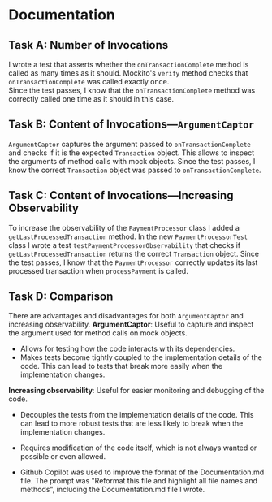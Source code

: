 # Documentation

## Task A: Number of Invocations

I wrote a test that asserts whether the `onTransactionComplete` method is called as many times as it should. 
Mockito's `verify` method checks that `onTransactionComplete` was called exactly once.  
Since the test passes, I know that the `onTransactionComplete` method was correctly called one time as it should in this case.

## Task B: Content of Invocations—`ArgumentCaptor`

`ArgumentCaptor` captures the argument passed to `onTransactionComplete` and checks if it is the expected `Transaction` object. 
This allows to inspect the arguments of method calls with mock objects. 
Since the test passes, I know the correct `Transaction` object was passed to `onTransactionComplete`.

## Task C: Content of Invocations—Increasing Observability

To increase the observability of the `PaymentProcessor` class I added a `getLastProcessedTransaction` method. 
In the new `PaymentProcessorTest` class I wrote a test `testPaymentProcessorObservability` that checks if `getLastProcessedTransaction` returns the correct `Transaction` object.
Since the test passes, I know that the `PaymentProcessor` correctly updates its last processed transaction when `processPayment` is called.

## Task D: Comparison

There are advantages and disadvantages for both `ArgumentCaptor` and increasing observability.
**ArgumentCaptor**: Useful to capture and inspect the argument used for method calls on mock objects.
- Allows for testing how the code interacts with its dependencies. 
- Makes tests become tightly coupled to the implementation details of the code. This can lead to tests that break more easily when the implementation changes. 

**Increasing observability**: Useful for easier monitoring and debugging of the code.
- Decouples the tests from the implementation details of the code. This can lead to more robust tests that are less likely to break when the implementation changes.
- Requires modification of the code itself, which is not always wanted or possible or even allowed.

- Github Copilot was used to improve the format of the Documentation.md file. The prompt was "Reformat this file and highlight all file names and methods", including the Documentation.md file I wrote.
